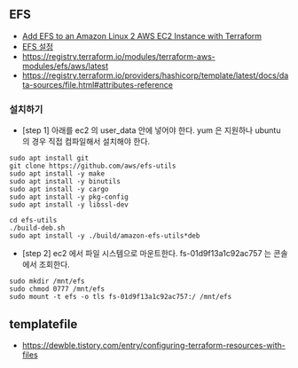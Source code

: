 


## EFS ##

* [Add EFS to an Amazon Linux 2 AWS EC2 Instance with Terraform](https://medium.com/@wblakecannon/add-efs-to-an-amazon-linux-2-aws-ec2-instance-with-terraform-bb073b6de7)
* [EFS 설정](https://my-studyroom.tistory.com/entry/AWS-%EC%8B%A4%EC%8A%B5-EFSElastic-File-System-%EC%82%AC%EC%9A%A9%ED%95%B4%EB%B3%B4%EA%B8%B0)
* https://registry.terraform.io/modules/terraform-aws-modules/efs/aws/latest
* https://registry.terraform.io/providers/hashicorp/template/latest/docs/data-sources/file.html#attributes-reference
  
### 설치하기 ###
* [step 1] 아래를 ec2 의 user_data 안에 넣어야 한다. yum 은 지원하나 ubuntu 의 경우 직접 컴파일해서 설치해야 한다.  
```
sudo apt install git
git clone https://github.com/aws/efs-utils
sudo apt install -y make
sudo apt install -y binutils
sudo apt install -y cargo
sudo apt install -y pkg-config
sudo apt install -y libssl-dev

cd efs-utils
./build-deb.sh
sudo apt install -y ./build/amazon-efs-utils*deb
```

* [step 2] ec2 에서 파일 시스템으로 마운트한다.  fs-01d9f13a1c92ac757 는 콘솔에서 조회한다. 
```
sudo mkdir /mnt/efs
sudo chmod 0777 /mnt/efs
sudo mount -t efs -o tls fs-01d9f13a1c92ac757:/ /mnt/efs

```

## templatefile ##

* https://dewble.tistory.com/entry/configuring-terraform-resources-with-files
